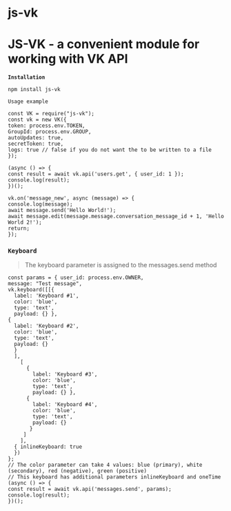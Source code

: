 js-vk
=====================
JS-VK - a convenient module for working with VK API
=====================
**`Installation`**
```node
npm install js-vk
```

`Usage example`
```node
const VK = require("js-vk");
const vk = new VK({ 
token: process.env.TOKEN, 
GroupId: process.env.GROUP, 
autoUpdates: true,
secretToken: true,
logs: true // false if you do not want the to be written to a file
});

(async () => {
const result = await vk.api('users.get', { user_id: 1 });
console.log(result);
})();

vk.on('message_new', async (message) => {
console.log(message);
await message.send('Hello World!');
await message.edit(message.message.conversation_message_id + 1, 'Hello World 2!');
return;
});
```
### `Keyboard`
> The keyboard parameter is assigned to the messages.send method
```node
const params = { user_id: process.env.OWNER,
message: "Test message",
vk.keyboard([[{ 
  label: 'Keyboard #1',
  color: 'blue',
  type: 'text',
  payload: {} },
{ 
  label: 'Keyboard #2',
  color: 'blue',
  type: 'text',
  payload: {} 
  }
  ],
    [
      { 
        label: 'Keyboard #3',
        color: 'blue',
        type: 'text',
        payload: {} },
      { 
        label: 'Keyboard #4',
        color: 'blue',
        type: 'text',
        payload: {} 
       }
     ]
    ], 
  { inlineKeyboard: true 
  })
};
// The color parameter can take 4 values: blue (primary), white (secondary), red (negative), green (positive)
// This keyboard has additional parameters inlineKeyboard and oneTime
(async () => {
const result = await vk.api('messages.send', params);
console.log(result);
})();
```
